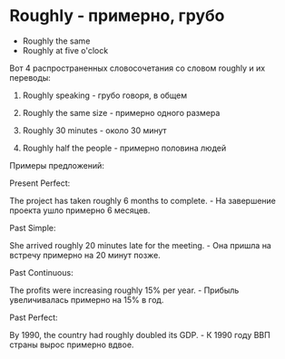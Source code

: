 # Roughly - примерно, грубо




- Roughly the same
- Roughly at five o'clock

Вот 4 распространенных словосочетания со словом roughly и их переводы:

1. Roughly speaking - грубо говоря, в общем

2. Roughly the same size - примерно одного размера

3. Roughly 30 minutes - около 30 минут

4. Roughly half the people - примерно половина людей

Примеры предложений:

Present Perfect:

The project has taken roughly 6 months to complete. - На завершение проекта ушло примерно 6 месяцев.

Past Simple:

She arrived roughly 20 minutes late for the meeting. - Она пришла на встречу примерно на 20 минут позже.

Past Continuous:

The profits were increasing roughly 15% per year. - Прибыль увеличивалась примерно на 15% в год.

Past Perfect:

By 1990, the country had roughly doubled its GDP. - К 1990 году ВВП страны вырос примерно вдвое.